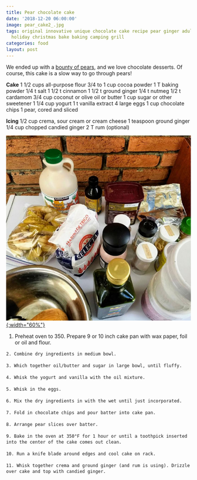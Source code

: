```yaml
---
title: Pear chocolate cake
date: '2018-12-20 06:00:00'
image: pear_cake2_.jpg
tags: original innovative unique chocolate cake recipe pear ginger adult dessert sweet
  holiday christmas bake baking camping grill
categories: food
layout: post
---
```


We ended up with a [bounty of pears](https://reverdecer.annalisagross.com/2018/08/31/pools-for-pears/), and we love chocolate desserts. Of course, this cake is a slow way to go through pears!

**Cake**
1 1/2 cups all-purpose flour
3/4 to 1 cup cocoa powder
1 T baking powder
1/4 t salt
1 1/2 t cinnamon
1 1/2 t ground ginger
1/4 t nutmeg
1/2 t cardamom
3/4 cup coconut or olive oil or butter
1 cup sugar or other sweetener
1 1/4 cup yogurt
1 t vanilla extract 
4 large eggs
1 cup chocolate chips
1 pear, cored and sliced

**Icing**
1/2 cup crema, sour cream or cream cheese
1 teaspoon ground ginger
1/4 cup chopped candied ginger
2 T rum (optional)

[![](/images/pear_cake_.jpg){:width="60%"}](/images/pear_cake.jpg)

  1. Preheat oven to 350. Prepare 9 or 10 inch cake pan with wax paper, foil or oil and flour.

	2. Combine dry ingredients in medium bowl.

	3. Which together oil/butter and sugar in large bowl, until fluffy.

	4. Whisk the yogurt and vanilla with the oil mixture.
	
	5. Whisk in the eggs.
	
	6. Mix the dry ingredients in with the wet until just incorporated.
	
	7. Fold in chocolate chips and pour batter into cake pan.
	
	8. Arrange pear slices over batter.
	
	9. Bake in the oven at 350°F for 1 hour or until a toothpick inserted into the center of the cake comes out clean.
	
	10. Run a knife blade around edges and cool cake on rack.
	
	11. Whisk together crema and ground ginger (and rum is using). Drizzle over cake and top with candied ginger.
